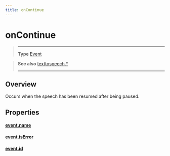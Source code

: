 ```yaml
---
title: onContinue
---
```

# onContinue

> --------------------- ------------------------------------------------------------------------------------------
> __Type__              [Event](https://docs.coronalabs.com/api/type/Event.html)

> __See also__          [texttospeech.*](/plugin/texttospeech/)
> --------------------- ------------------------------------------------------------------------------------------

## Overview

Occurs when the speech has been resumed after being paused.

## Properties

#### [event.name](/plugin/texttospeech/event/onContinue/name)

#### [event.isError](/plugin/texttospeech/event/onContinue/isError)

#### [event.id](/plugin/texttospeech/event/onContinue/id)